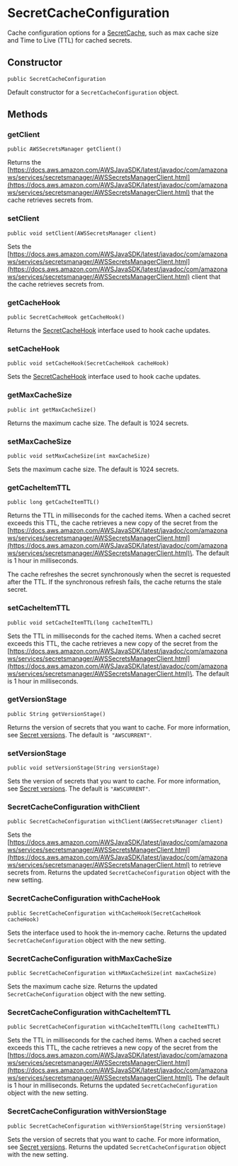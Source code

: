 # SecretCacheConfiguration<a name="retrieving-secrets_cache-java-ref_SecretCacheConfiguration"></a>

Cache configuration options for a [SecretCache](retrieving-secrets_cache-java-ref_SecretCache.md), such as max cache size and Time to Live \(TTL\) for cached secrets\.

## Constructor<a name="retrieving-secrets_cache-java-ref_SecretCacheConfiguration_constructor"></a>

`public SecretCacheConfiguration`

Default constructor for a `SecretCacheConfiguration` object\.

## Methods<a name="retrieving-secrets_cache-java-ref_SecretCacheConfiguration_methods"></a>

### getClient<a name="retrieving-secrets_cache-java-ref_SecretCacheConfiguration_methods-getClient"></a>

`public AWSSecretsManager getClient()`

Returns the [https://docs.aws.amazon.com/AWSJavaSDK/latest/javadoc/com/amazonaws/services/secretsmanager/AWSSecretsManagerClient.html](https://docs.aws.amazon.com/AWSJavaSDK/latest/javadoc/com/amazonaws/services/secretsmanager/AWSSecretsManagerClient.html) that the cache retrieves secrets from\.

### setClient<a name="retrieving-secrets_cache-java-ref_SecretCacheConfiguration_methods-setClient"></a>

`public void setClient(AWSSecretsManager client)`

Sets the [https://docs.aws.amazon.com/AWSJavaSDK/latest/javadoc/com/amazonaws/services/secretsmanager/AWSSecretsManagerClient.html](https://docs.aws.amazon.com/AWSJavaSDK/latest/javadoc/com/amazonaws/services/secretsmanager/AWSSecretsManagerClient.html) client that the cache retrieves secrets from\.

### getCacheHook<a name="retrieving-secrets_cache-java-ref_SecretCacheConfiguration_methods-getCacheHook"></a>

`public SecretCacheHook getCacheHook()`

Returns the [SecretCacheHook](retrieving-secrets_cache-java-ref_SecretCacheHook.md) interface used to hook cache updates\.

### setCacheHook<a name="retrieving-secrets_cache-java-ref_SecretCacheConfiguration_methods-setCacheHook"></a>

`public void setCacheHook(SecretCacheHook cacheHook)`

Sets the [SecretCacheHook](retrieving-secrets_cache-java-ref_SecretCacheHook.md) interface used to hook cache updates\.

### getMaxCacheSize<a name="retrieving-secrets_cache-java-ref_SecretCacheConfiguration_methods-getMaxCacheSize"></a>

`public int getMaxCacheSize()`

Returns the maximum cache size\. The default is 1024 secrets\.

### setMaxCacheSize<a name="retrieving-secrets_cache-java-ref_SecretCacheConfiguration_methods-setMaxCacheSize"></a>

`public void setMaxCacheSize(int maxCacheSize)`

Sets the maximum cache size\. The default is 1024 secrets\.

### getCacheItemTTL<a name="retrieving-secrets_cache-java-ref_SecretCacheConfiguration_methods-getCacheItemTTL"></a>

`public long getCacheItemTTL()`

Returns the TTL in milliseconds for the cached items\. When a cached secret exceeds this TTL, the cache retrieves a new copy of the secret from the [https://docs.aws.amazon.com/AWSJavaSDK/latest/javadoc/com/amazonaws/services/secretsmanager/AWSSecretsManagerClient.html](https://docs.aws.amazon.com/AWSJavaSDK/latest/javadoc/com/amazonaws/services/secretsmanager/AWSSecretsManagerClient.html)\. The default is 1 hour in milliseconds\. 

The cache refreshes the secret synchronously when the secret is requested after the TTL\. If the synchronous refresh fails, the cache returns the stale secret\. 

### setCacheItemTTL<a name="retrieving-secrets_cache-java-ref_SecretCacheConfiguration_methods-setCacheItemTTL"></a>

`public void setCacheItemTTL(long cacheItemTTL)`

Sets the TTL in milliseconds for the cached items\. When a cached secret exceeds this TTL, the cache retrieves a new copy of the secret from the [https://docs.aws.amazon.com/AWSJavaSDK/latest/javadoc/com/amazonaws/services/secretsmanager/AWSSecretsManagerClient.html](https://docs.aws.amazon.com/AWSJavaSDK/latest/javadoc/com/amazonaws/services/secretsmanager/AWSSecretsManagerClient.html)\. The default is 1 hour in milliseconds\.

### getVersionStage<a name="retrieving-secrets_cache-java-ref_SecretCacheConfiguration_methods-getVersionStage"></a>

`public String getVersionStage()`

Returns the version of secrets that you want to cache\. For more information, see [Secret versions](getting-started.md#term_version)\. The default is` "AWSCURRENT"`\.

### setVersionStage<a name="retrieving-secrets_cache-java-ref_SecretCacheConfiguration_methods-setVersionStage"></a>

`public void setVersionStage(String versionStage)`

Sets the version of secrets that you want to cache\. For more information, see [Secret versions](getting-started.md#term_version)\. The default is `"AWSCURRENT"`\.

### SecretCacheConfiguration withClient<a name="retrieving-secrets_cache-java-ref_SecretCacheConfiguration_methods-withClient"></a>

`public SecretCacheConfiguration withClient(AWSSecretsManager client)`

Sets the [https://docs.aws.amazon.com/AWSJavaSDK/latest/javadoc/com/amazonaws/services/secretsmanager/AWSSecretsManagerClient.html](https://docs.aws.amazon.com/AWSJavaSDK/latest/javadoc/com/amazonaws/services/secretsmanager/AWSSecretsManagerClient.html) to retrieve secrets from\. Returns the updated `SecretCacheConfiguration` object with the new setting\.

### SecretCacheConfiguration withCacheHook<a name="retrieving-secrets_cache-java-ref_SecretCacheConfiguration_methods-withCacheHook"></a>

`public SecretCacheConfiguration withCacheHook(SecretCacheHook cacheHook)`

Sets the interface used to hook the in\-memory cache\. Returns the updated `SecretCacheConfiguration` object with the new setting\.

### SecretCacheConfiguration withMaxCacheSize<a name="retrieving-secrets_cache-java-ref_SecretCacheConfiguration_methods-withMaxCacheSize"></a>

`public SecretCacheConfiguration withMaxCacheSize(int maxCacheSize)`

Sets the maximum cache size\. Returns the updated `SecretCacheConfiguration` object with the new setting\.

### SecretCacheConfiguration withCacheItemTTL<a name="retrieving-secrets_cache-java-ref_SecretCacheConfiguration_methods-withCacheItemTTL"></a>

`public SecretCacheConfiguration withCacheItemTTL(long cacheItemTTL)`

Sets the TTL in milliseconds for the cached items\. When a cached secret exceeds this TTL, the cache retrieves a new copy of the secret from the [https://docs.aws.amazon.com/AWSJavaSDK/latest/javadoc/com/amazonaws/services/secretsmanager/AWSSecretsManagerClient.html](https://docs.aws.amazon.com/AWSJavaSDK/latest/javadoc/com/amazonaws/services/secretsmanager/AWSSecretsManagerClient.html)\. The default is 1 hour in milliseconds\. Returns the updated `SecretCacheConfiguration` object with the new setting\.

### SecretCacheConfiguration withVersionStage<a name="retrieving-secrets_cache-java-ref_SecretCacheConfiguration_methods-withVersionStage"></a>

`public SecretCacheConfiguration withVersionStage(String versionStage)`

Sets the version of secrets that you want to cache\. For more information, see [Secret versions](getting-started.md#term_version)\. Returns the updated `SecretCacheConfiguration` object with the new setting\.